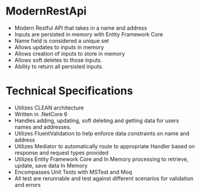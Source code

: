 # ModernRestApi
*  Modern Restful API that takes in a name and address
*  Inputs are persisted in memory with Entity Framework Core
*  Name field is considered a unique set
*  Allows updates to inputs in memory
*  Allows creation of inputs to store in memory
*  Allows soft deletes to those inputs.
*  Ability to return all persisted inputs.

# Technical Specifications
*  Utilizes CLEAN architecture
*  Written in .NetCore 6
*  Handles adding, updating, soft deleting and getting data for users names and addresses.
*  Utilizes FluentValidation to help enforce data constraints on name and address
*  Utilizes Mediator to automatically route to appropriate Handler based on response and request types provided
*  Utilizes Entity Framework Core and In Memory processing to retrieve, update, save data In Memory
*  Encompasses Unit Tests with MSTest and Moq
*  All test are rerunnable and test against different scenarios for validation and errors
